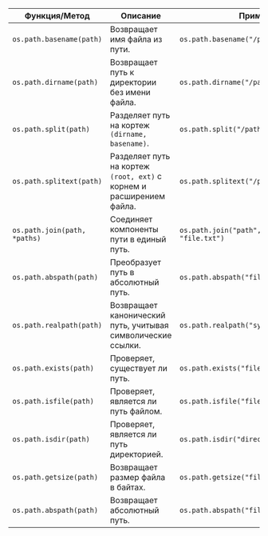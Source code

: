 <table>
<thead>
<tr>
<th>Функция/Метод</th>
<th>Описание</th>
<th>Пример</th>
</tr>
</thead>
<tbody>
<tr>
<td><code>os.path.basename(path)</code></td>
<td>Возвращает имя файла из пути.</td>
<td><code>os.path.basename("/path/to/file.txt")</code></td>
</tr>
<tr>
<td><code>os.path.dirname(path)</code></td>
<td>Возвращает путь к директории без имени файла.</td>
<td><code>os.path.dirname("/path/to/file.txt")</code></td>
</tr>
<tr>
<td><code>os.path.split(path)</code></td>
<td>Разделяет путь на кортеж <code>(dirname, basename)</code>.</td>
<td><code>os.path.split("/path/to/file.txt")</code></td>
</tr>
<tr>
<td><code>os.path.splitext(path)</code></td>
<td>Разделяет путь на кортеж <code>(root, ext)</code> с корнем и расширением файла.</td>
<td><code>os.path.splitext("/path/to/file.txt")</code></td>
</tr>
<tr>
<td><code>os.path.join(path, *paths)</code></td>
<td>Соединяет компоненты пути в единый путь.</td>
<td><code>os.path.join("path", "to", "file.txt")</code></td>
</tr>
<tr>
<td><code>os.path.abspath(path)</code></td>
<td>Преобразует путь в абсолютный путь.</td>
<td><code>os.path.abspath("file.txt")</code></td>
</tr>
<tr>
<td><code>os.path.realpath(path)</code></td>
<td>Возвращает канонический путь, учитывая символические ссылки.</td>
<td><code>os.path.realpath("symlink")</code></td>
</tr>
<tr>
<td><code>os.path.exists(path)</code></td>
<td>Проверяет, существует ли путь.</td>
<td><code>os.path.exists("file.txt")</code></td>
</tr>
<tr>
<td><code>os.path.isfile(path)</code></td>
<td>Проверяет, является ли путь файлом.</td>
<td><code>os.path.isfile("file.txt")</code></td>
</tr>
<tr>
<td><code>os.path.isdir(path)</code></td>
<td>Проверяет, является ли путь директорией.</td>
<td><code>os.path.isdir("directory")</code></td>
</tr>
<tr>
<td><code>os.path.getsize(path)</code></td>
<td>Возвращает размер файла в байтах.</td>
<td><code>os.path.getsize("file.txt")</code></td>
</tr>
<tr>
<td><code>os.path.abspath(path)</code></td>
<td>Возвращает абсолютный путь.</td>
<td><code>os.path.abspath("file.txt")</code></td>
</tr>
</tbody>
</table>